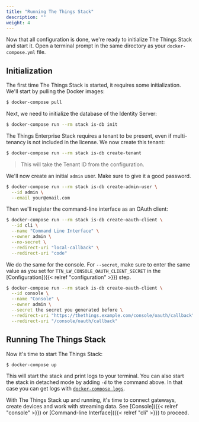 ```yaml
---
title: "Running The Things Stack"
description: ""
weight: 4
---
```


Now that all configuration is done, we're ready to initialize The Things Stack and start it. Open a terminal prompt in the same directory as your `docker-compose.yml` file.

## Initialization

The first time The Things Stack is started, it requires some initialization. We'll start by pulling the Docker images:

```bash
$ docker-compose pull
```

Next, we need to initialize the database of the Identity Server:

```bash
$ docker-compose run --rm stack is-db init
```

The Things Enterprise Stack requires a tenant to be present, even if multi-tenancy is not included in the license. We now create this tenant:

```bash
$ docker-compose run --rm stack is-db create-tenant
```

> This will take the Tenant ID from the configuration.

We'll now create an initial `admin` user. Make sure to give it a good password.

```bash
$ docker-compose run --rm stack is-db create-admin-user \
  --id admin \
  --email your@email.com
```

Then we'll register the command-line interface as an OAuth client:

```bash
$ docker-compose run --rm stack is-db create-oauth-client \
  --id cli \
  --name "Command Line Interface" \
  --owner admin \
  --no-secret \
  --redirect-uri "local-callback" \
  --redirect-uri "code"
```

We do the same for the console. For `--secret`, make sure to enter the same value as you set for `TTN_LW_CONSOLE_OAUTH_CLIENT_SECRET` in the [Configuration]({{< relref "configuration" >}}) step.

```bash
$ docker-compose run --rm stack is-db create-oauth-client \
  --id console \
  --name "Console" \
  --owner admin \
  --secret the secret you generated before \
  --redirect-uri "https://thethings.example.com/console/oauth/callback" \
  --redirect-uri "/console/oauth/callback"
```

## Running The Things Stack

Now it's time to start The Things Stack:

```bash
$ docker-compose up
```

This will start the stack and print logs to your terminal. You can also start the stack in detached mode by adding `-d` to the command above. In that case you can get logs with [`docker-compose logs`](https://docs.docker.com/compose/reference/logs/).

With The Things Stack up and running, it's time to connect gateways, create devices and work with streaming data. See [Console]({{< relref "console" >}}) or [Command-line Interface]({{< relref "cli" >}}) to proceed.

